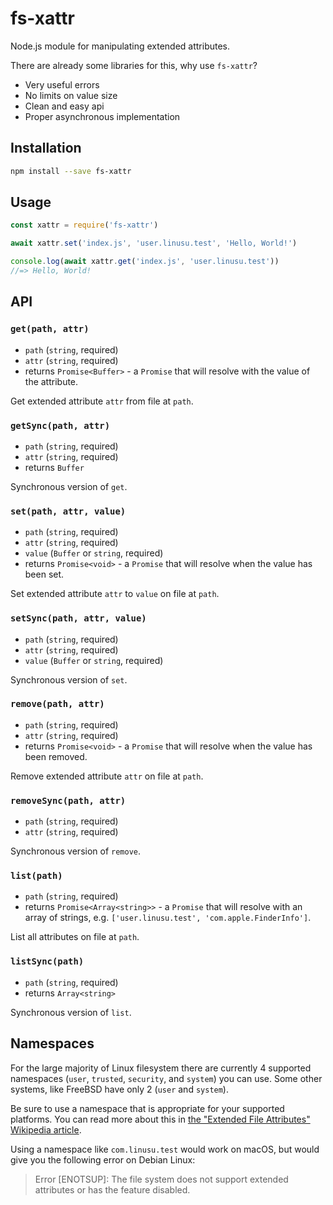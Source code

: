 # fs-xattr

Node.js module for manipulating extended attributes.

There are already some libraries for this, why use `fs-xattr`?

- Very useful errors
- No limits on value size
- Clean and easy api
- Proper asynchronous implementation

## Installation

```sh
npm install --save fs-xattr
```

## Usage

```javascript
const xattr = require('fs-xattr')

await xattr.set('index.js', 'user.linusu.test', 'Hello, World!')

console.log(await xattr.get('index.js', 'user.linusu.test'))
//=> Hello, World!
```

## API

### `get(path, attr)`

- `path` (`string`, required)
- `attr` (`string`, required)
- returns `Promise<Buffer>` - a `Promise` that will resolve with the value of the attribute.

Get extended attribute `attr` from file at `path`.

### `getSync(path, attr)`

- `path` (`string`, required)
- `attr` (`string`, required)
- returns `Buffer`

Synchronous version of `get`.

### `set(path, attr, value)`

- `path` (`string`, required)
- `attr` (`string`, required)
- `value` (`Buffer` or `string`, required)
- returns `Promise<void>` - a `Promise` that will resolve when the value has been set.

Set extended attribute `attr` to `value` on file at `path`.

### `setSync(path, attr, value)`

- `path` (`string`, required)
- `attr` (`string`, required)
- `value` (`Buffer` or `string`, required)

Synchronous version of `set`.

### `remove(path, attr)`

- `path` (`string`, required)
- `attr` (`string`, required)
- returns `Promise<void>` - a `Promise` that will resolve when the value has been removed.

Remove extended attribute `attr` on file at `path`.

### `removeSync(path, attr)`

- `path` (`string`, required)
- `attr` (`string`, required)

Synchronous version of `remove`.

### `list(path)`

- `path` (`string`, required)
- returns `Promise<Array<string>>` - a `Promise` that will resolve with an array of strings, e.g. `['user.linusu.test', 'com.apple.FinderInfo']`.

List all attributes on file at `path`.

### `listSync(path)`

- `path` (`string`, required)
- returns `Array<string>`

Synchronous version of `list`.

## Namespaces

For the large majority of Linux filesystem there are currently 4 supported namespaces (`user`, `trusted`, `security`, and `system`) you can use. Some other systems, like FreeBSD have only 2 (`user` and `system`).

Be sure to use a namespace that is appropriate for your supported platforms. You can read more about this in [the "Extended File Attributes" Wikipedia article](https://en.wikipedia.org/wiki/Extended_file_attributes#Implementations).

Using a namespace like `com.linusu.test` would work on macOS, but would give you the following error on Debian Linux:

> Error \[ENOTSUP]: The file system does not support extended attributes or has the feature disabled.
